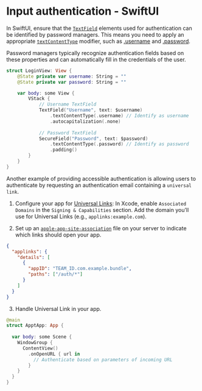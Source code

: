 # Input authentication - SwiftUI

In SwiftUI, ensure that the [`TextField`](https://developer.apple.com/documentation/swiftui/textfield) elements used for authentication can be identified by password managers. This means you need to apply an appropriate [`textContentType`](https://developer.apple.com/documentation/swiftui/view/textcontenttype(_:)-ufdv) modifier, such as [.username](https://developer.apple.com/documentation/uikit/uitextcontenttype/2866088-username) and [.password](https://developer.apple.com/documentation/uikit/uitextcontenttype/2865813-password).

Password managers typically recognize authentication fields based on these properties and can automatically fill in the credentials of the user.

```swift
struct LoginView: View {
    @State private var username: String = ""
    @State private var password: String = ""

    var body: some View {
        VStack {
            // Username TextField
            TextField("Username", text: $username)
                .textContentType(.username) // Identify as username
                .autocapitalization(.none)
            
            // Password TextField
            SecureField("Password", text: $password)
                .textContentType(.password) // Identify as password
                .padding()
        }
    }
}
```

Another example of providing accessible authentication is allowing users to authenticate by requesting an authentication email containing a `universal link`.

1. Configure your app for [Universal Links](https://developer.apple.com/documentation/xcode/supporting-universal-links-in-your-app):
In Xcode, enable `Associated Domains` in the `Signing & Capabilities` section.
Add the domain you’ll use for Universal Links (e.g., `applinks:example.com`).

1. Set up an [`apple-app-site-association`](https://developer.apple.com/documentation/xcode/supporting-associated-domains) file on your server to indicate which links should open your app.

```json
{
  "applinks": {
    "details": [
      {
        "appID": "TEAM_ID.com.example.bundle",
        "paths": ["/auth/*"]
      }
    ]
  }
}
```

3. Handle Universal Link in your app.

```swift
@main
struct ApptApp: App {
  
  var body: some Scene {
    WindowGroup {
      ContentView()
        .onOpenURL { url in
          // Authenticate based on parameters of incoming URL
        }
    }
  }
}
```
